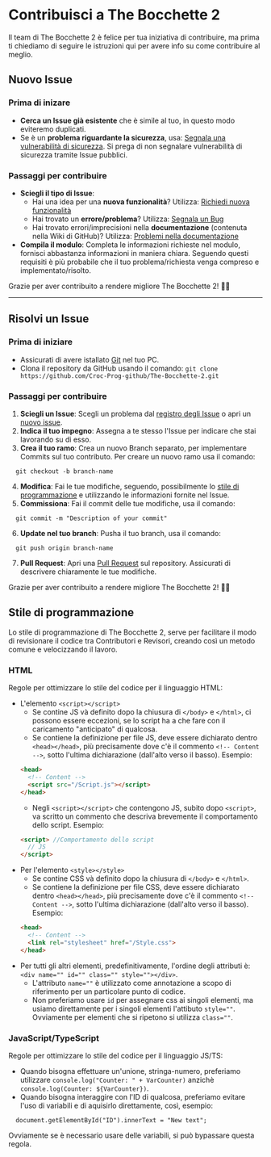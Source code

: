 # Contribuisci a The Bocchette 2
Il team di The Bocchette 2 è felice per tua iniziativa di contribuire, ma prima ti chiediamo di seguire le istruzioni qui per avere info su come contribuire al meglio.

## Nuovo Issue
### Prima di inizare
- **Cerca un Issue già esistente** che è simile al tuo, in questo modo eviteremo duplicati.
- Se è un **problema riguardante la sicurezza**, usa: [Segnala una vulnerabilità di sicurezza](https://github.com/Croc-Prog-github/The-Bocchette-2/security/advisories/new). Si prega di non segnalare vulnerabilità di sicurezza tramite Issue pubblici.

### Passaggi per contribuire
- **Sciegli il tipo di Issue**: 
  - Hai una idea per una **nuova funzionalità**? Utilizza: [Richiedi nuova funzionalità](https://github.com/Croc-Prog-github/The-Bocchette-2/issues/new?assignees=&labels=Richiedi+funzionalit%C3%A0&projects=&template=richiedi-funzionalit%C3%A0.md&title=)
  - Hai trovato un **errore/problema**? Utilizza: [Segnala un Bug](https://github.com/Croc-Prog-github/The-Bocchette-2/issues/new?assignees=&labels=Bug&projects=&template=segnala-un-bug.md&title=)
  - Hai trovato errori/imprecisioni nella **documentazione** (contenuta nella Wiki di GitHub)? Utilizza: [Problemi nella documentazione](https://github.com/Croc-Prog-github/The-Bocchette-2/issues/new?assignees=&labels=Docs+Issue&projects=&template=problemi-documentazione.md&title=)
- **Compila il modulo**: Completa le informazioni richieste nel modulo, fornisci abbastanza informazioni in maniera chiara. Seguendo questi requisiti è più probabile che il tuo problema/richiesta venga compreso e implementato/risolto.

Grazie per aver contribuito a rendere migliore The Bocchette 2! 🚀🎉

<hr>

## Risolvi un Issue
### Prima di iniziare
- Assicurati di avere istallato [Git](https://git-scm.com/downloads) nel tuo PC.
- Clona il repository da GitHub usando il comando: `git clone https://github.com/Croc-Prog-github/The-Bocchette-2.git`

### Passaggi per contribuire
1. **Sciegli un Issue**: Scegli un problema dal [registro degli Issue](https://github.com/Croc-Prog-github/The-Bocchette-2/issues) o apri un [nuovo issue](#nuovo-issue).
2. **Indica il tuo impegno**: Assegna a te stesso l'Issue per indicare che stai lavorando su di esso.
3. **Crea il tuo ramo**: Crea un nuovo Branch separato, per implementare Commits sul tuo contributo. Per creare un nuovo ramo usa il comando:
```git_bash
  git checkout -b branch-name
```
4. **Modifica**: Fai le tue modifiche, seguendo, possibilmente lo [stile di programmazione](#stile-di-programmazione) e utilizzando le informazioni fornite nel Issue.
5. **Commissiona**: Fai il commit delle tue modifiche, usa il comando:
```git_bash
  git commit -m "Description of your commit"
```
6. **Update nel tuo branch**: Pusha il tuo branch, usa il comando:
```git_bash
  git push origin branch-name
```
7. **Pull Request**: Apri una [Pull Request](https://github.com/Croc-Prog-github/The-Bocchette-2/compare) sul repository. Assicurati di descrivere chiaramente le tue modifiche.

Grazie per aver contribuito a rendere migliore The Bocchette 2! 🚀🎉

## Stile di programmazione
Lo stile di programmazione di The Bocchette 2, serve per facilitare il modo di revisionare il codice tra Contributori e Revisori, creando così un metodo comune e velocizzando il lavoro.
### HTML
Regole per ottimizzare lo stile del codice per il linguaggio HTML:
- L'elemento `<script></script>`
  - Se contine JS và definito dopo la chiusura di `</body>` e `</html>`, ci possono essere eccezioni, se lo script ha a che fare con il caricamento "anticipato" di qualcosa.
  - Se contiene la definizione per file JS, deve essere dichiarato dentro `<head></head>`, più precisamente dove c'è il commento `<!-- Content -->`, sotto l'ultima dichiarazione (dall'alto verso il basso). Esempio:
  ```HTML
  <head>
    <!-- Content -->
    <script src="/Script.js"></script>
  </head>
  ```
  - Negli `<script></script>` che contengono JS, subito dopo `<script>`, va scritto un commento che descriva brevemente il comportamento dello script. Esempio:
  ```HTML
  <script> //Comportamento dello script
    // JS
  </script>
  ```
- Per l'elemento `<style></style>`
  - Se contine CSS và definito dopo la chiusura di `</body>` e `</html>`.
  - Se contiene la definizione per file CSS, deve essere dichiarato dentro `<head></head>`, più precisamente dove c'è il commento `<!-- Content -->`, sotto l'ultima dichiarazione (dall'alto verso il basso). Esempio:
  ```HTML
  <head>
    <!-- Content -->
    <link rel="stylesheet" href="/Style.css">
  </head>
  ```
- Per tutti gli altri elementi, predefinitivamente, l'ordine degli attributi è: `<div name="" id="" class="" style=""></div>`.
  - L'attributo `name=""` è utilizzato come annotazione a scopo di riferimento per un particolare punto di codice.
  - Non preferiamo usare `id` per assegnare css ai singoli elementi, ma usiamo direttamente per i singoli elementi l'attibuto `style=""`. Ovviamente per elementi che si ripetono si utilizza `class=""`.

### JavaScript/TypeScript
Regole per ottimizzare lo stile del codice per il linguaggio JS/TS:
- Quando bisogna effettuare un'unione, stringa-numero, preferiamo utilizzare `console.log("Counter: " + VarCounter)` anzichè `console.log(Counter: ${VarCounter})`.
- Quando bisogna interaggire con l'ID di qualcosa, preferiamo evitare l'uso di variabili e di aquisirlo direttamente, così, esempio:
```JS
  document.getElementById("ID").innerText = "New text";
```
Ovviamente se è necessario usare delle variabili, si può bypassare questa regola.

<!--
### CSS
-->